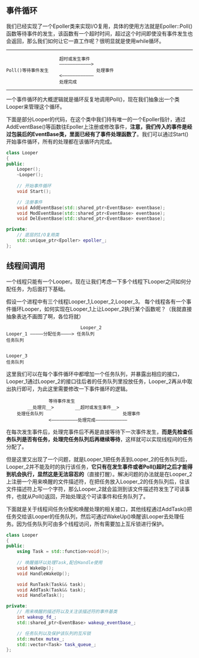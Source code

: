 ## 事件循环

我们已经实现了一个Epoller类来实现I/O复用，具体的使用方法就是Epoller::Poll()函数等待事件的发生，该函数有一个超时时间，超过这个时间即使没有事件发生也会返回，那么我们如何让它一直工作呢？很明显就是使用while循环。

---

                        超时或发生事件
                        ————————————>
    Poll()等待事件发生                  处理事件
                        <————————————
                        处理完成

---


一个事件循环的大概逻辑就是循环反复地调用Poll()，现在我们抽象出一个类Looper来管理这个循环。

下面是部分Looper的代码，在这个类中我们持有唯一的一个Epoller指针，通过AddEventBase()等函数往Epoller上注册或修改事件，**注意，我们传入的事件是经过包装后的EventBase类，里面已经有了事件处理函数了**。我们可以通过Start()开始事件循环，所有的处理都在该循环内完成。

```c++
class Looper
{
public:
    Looper();
    ~Looper();
    
    // 开始事件循环
    void Start();

    // 注册事件
    void AddEventBase(std::shared_ptr<EventBase> eventbase);
    void ModEventBase(std::shared_ptr<EventBase> eventbase);
    void DelEventBase(std::shared_ptr<EventBase> eventbase);

private:
	// 底层的I/O复用类
    std::unique_ptr<Epoller> epoller_;
};

```

## 线程间调用

一个线程只能有一个Looper。现在让我们考虑一下多个线程下Looper之间如何分配任务，为后面打下基础。

假设一个进程中有三个线程Looper_1,Looper_2,Looper_3。
每个线程各有一个事件循环Looper，如何实现在Looper_1上让Looper_2执行某个函数呢？（我就直接抽象表达不画图了啊，各位将就）

```
                            Looper_2
Looper_1 —————分配任务————> 任务队列
任务队列    


Looper_3
任务队列

```

这里我们可以在每个事件循环中都增加一个任务队列，并暴露出相应的接口，Looper_1通过Looper_2的接口往后者的任务队列里投放任务，Looper_2再从中取出执行即可，为此这里需要修改一下事件循环的逻辑。

```
                等待事件发生
        __处理完__>        __超时或发生事件__>
    处理任务队列                              处理事件
                <——————————处理完成————————————

```

在每次发生事件后，处理完事件后不再是直接等待下一次事件发生，**而是先检查任务队列是否有任务，处理完任务队列后再继续等待**，这样就可以实现线程间的任务分配了。


但是这里又出现了一个问题，就是Looper_1把任务丢到Looper_2的任务队列后，Looper_2并不能及时的执行该任务，**它只有在发生事件或者Poll()超时之后才能得到机会执行，显然这是无法容忍的**（直接打醒）。解决问题的办法就是在Looper_2上注册一个用来唤醒的文件描述符，在把任务放入Looper_2的任务队列后，往该文件描述符上写一个字符，那么Looper_2就会监测到该文件描述符发生了可读事件，也就从Poll()返回，开始处理这个可读事件和任务队列了。

下面就是关于线程间任务分配和唤醒处理的相关接口，其他线程通过AddTask()把任务交给该Looper的任务队列，然后可通过WakeUp()唤醒该Looper去处理任务。因为任务队列可由多个线程访问，所有需要加上互斥锁进行保护。

```c++
class Looper
{
public:
    using Task = std::function<void()>;
    
    // 唤醒循环以处理Task,配合Handle使用
    void WakeUp();
    void HandleWakeUp();

    void RunTask(Task&& task);
    void AddTask(Task&& task);
    void HandleTask();

private:
    // 用来唤醒的描述符以及关注该描述符的事件基类
    int wakeup_fd_;
    std::shared_ptr<EventBase> wakeup_eventbase_;

    // 任务队列以及保护该队列的互斥锁
    std::mutex mutex_;
    std::vector<Task> task_queue_;
};
```